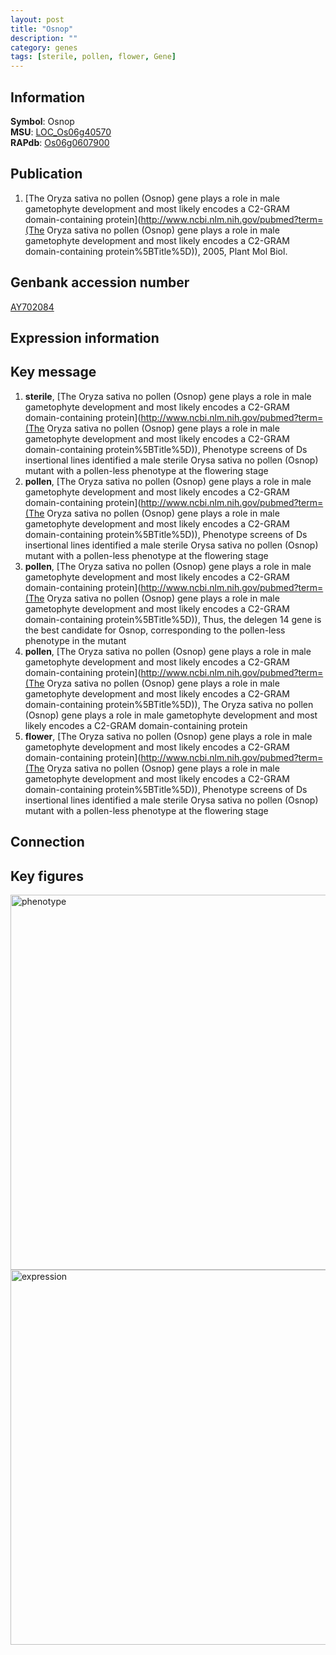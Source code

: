 ```yaml
---
layout: post
title: "Osnop"
description: ""
category: genes
tags: [sterile, pollen, flower, Gene]
---
```


## Information
__Symbol__: Osnop  
__MSU__: [LOC_Os06g40570](http://rice.plantbiology.msu.edu/cgi-bin/ORF_infopage.cgi?orf=LOC_Os06g40570)  
__RAPdb__: [Os06g0607900](http://rapdb.dna.affrc.go.jp/viewer/gbrowse_details/irgsp1?name=Os06g0607900)  

## Publication
1. [The Oryza sativa no pollen (Osnop) gene plays a role in male gametophyte development and most likely encodes a C2-GRAM domain-containing protein](http://www.ncbi.nlm.nih.gov/pubmed?term=(The Oryza sativa no pollen (Osnop) gene plays a role in male gametophyte development and most likely encodes a C2-GRAM domain-containing protein%5BTitle%5D)), 2005, Plant Mol Biol.

## Genbank accession number
[AY702084](http://www.ncbi.nlm.nih.gov/nuccore/AY702084)

## Expression information

## Key message
1. __sterile__, [The Oryza sativa no pollen (Osnop) gene plays a role in male gametophyte development and most likely encodes a C2-GRAM domain-containing protein](http://www.ncbi.nlm.nih.gov/pubmed?term=(The Oryza sativa no pollen (Osnop) gene plays a role in male gametophyte development and most likely encodes a C2-GRAM domain-containing protein%5BTitle%5D)), Phenotype screens of Ds insertional lines identified a male sterile Orysa sativa no pollen (Osnop) mutant with a pollen-less phenotype at the flowering stage
2. __pollen__, [The Oryza sativa no pollen (Osnop) gene plays a role in male gametophyte development and most likely encodes a C2-GRAM domain-containing protein](http://www.ncbi.nlm.nih.gov/pubmed?term=(The Oryza sativa no pollen (Osnop) gene plays a role in male gametophyte development and most likely encodes a C2-GRAM domain-containing protein%5BTitle%5D)), Phenotype screens of Ds insertional lines identified a male sterile Orysa sativa no pollen (Osnop) mutant with a pollen-less phenotype at the flowering stage
3. __pollen__, [The Oryza sativa no pollen (Osnop) gene plays a role in male gametophyte development and most likely encodes a C2-GRAM domain-containing protein](http://www.ncbi.nlm.nih.gov/pubmed?term=(The Oryza sativa no pollen (Osnop) gene plays a role in male gametophyte development and most likely encodes a C2-GRAM domain-containing protein%5BTitle%5D)),  Thus, the delegen 14 gene is the best candidate for Osnop, corresponding to the pollen-less phenotype in the mutant
4. __pollen__, [The Oryza sativa no pollen (Osnop) gene plays a role in male gametophyte development and most likely encodes a C2-GRAM domain-containing protein](http://www.ncbi.nlm.nih.gov/pubmed?term=(The Oryza sativa no pollen (Osnop) gene plays a role in male gametophyte development and most likely encodes a C2-GRAM domain-containing protein%5BTitle%5D)), The Oryza sativa no pollen (Osnop) gene plays a role in male gametophyte development and most likely encodes a C2-GRAM domain-containing protein
5. __flower__, [The Oryza sativa no pollen (Osnop) gene plays a role in male gametophyte development and most likely encodes a C2-GRAM domain-containing protein](http://www.ncbi.nlm.nih.gov/pubmed?term=(The Oryza sativa no pollen (Osnop) gene plays a role in male gametophyte development and most likely encodes a C2-GRAM domain-containing protein%5BTitle%5D)), Phenotype screens of Ds insertional lines identified a male sterile Orysa sativa no pollen (Osnop) mutant with a pollen-less phenotype at the flowering stage

## Connection

## Key figures
<img src="http://ricencode.github.io/images/Osnop.pheno.png" alt="phenotype"  style="width: 600px;"/>

<img src="http://ricencode.github.io/images/Osnop.exp.png" alt="expression"  style="width: 600px;"/>


